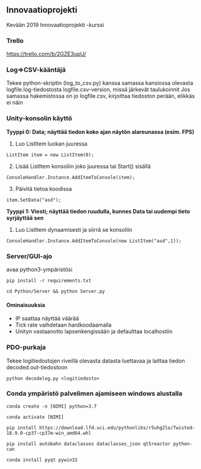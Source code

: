## Innovaatioprojekti
Kevään 2019 Innovaatioprojekti -kurssi


### Trello  
https://trello.com/b/2GZE3upU/

### Log=>CSV-kääntäjä

Tekee python-skriptin (log_to_csv.py) kanssa samassa kansiossa olevasta logfile.log-tiedostosta logfile.csv-version, missä järkevät taulukoinnit
Jos samassa hakemistossa on jo logfile.csv, kirjoittaa tiedoston perään, elikkäs ei näin

### Unity-konsolin käyttö

**Tyyppi 0: Data; näyttää tiedon koko ajan näytön alareunassa (esim. FPS)**

1. Luo ListItem luokan juuressa

`ListItem item = new ListItem(0);`

2. Lisää ListItem konsoliin joko juuressa tai Start() sisällä

`ConsoleHandler.Instance.AddItemToConsole(item);`

3. Päivitä tietoa koodissa

`item.SetData("asd");`

**Tyyppi 1: Viesti; näyttää tiedon ruudulla, kunnes Data tai uudempi tieto syrjäyttää sen**

1. Luo ListItem dynaamisesti ja siirrä se konsoliin

`ConsoleHandler.Instance.AddItemToConsole(new ListItem("asd",1));`

### Server/GUI-ajo

avaa python3-ympäristösi

`pip install -r requirements.txt`

`cd Python/Server && python Server.py`

#### Ominaisuuksia
* IP saattaa näyttää väärää
* Tick rate vaihdetaan hardkoodaamalla
* Unityn vastaanotto lapsenkengissään ja defaulttaa localhostiin

### PDO-purkaja

Tekee logitiedostojen riveillä olevasta datasta luettavaa ja laittaa tiedon decoded.out-tiedostoon

`python decodelog.py <logitiedosto>`

### Conda ympäristö palvelimen ajamiseen windows alustalla

`conda create -n [NIMI] python=3.7`

`conda activate [NIMI]`

`pip install https://download.lfd.uci.edu/pythonlibs/r5uhg2lo/Twisted-18.9.0-cp37-cp37m-win_amd64.whl`

`pip install autobahn dataclasses dataclasses_json qt5reactor python-can`

`conda install pyqt pywin32`
